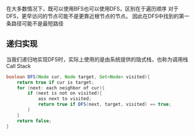 在大多数情况下，既可以使用BFS也可以使用DFS，区别在于遍历顺序
对于DFS，更早访问的节点可能不是更靠近根节点的节点。
因此在DFS中找到的第一条路径可能不是最短路径

## 递归实现
当我们递归地实现DFS时，实际上使用的是由系统提供的隐式栈，也称为调用栈Call Stack
```Java
boolean DFS(Node cur, Node target, Set<Node> visited){
    return true if cur is target;
    for (next: each neighbor of cur){
        if (next is not on visited){
            ass next to visited;
            return true if DFS(next, target, visited) == true;
        }
    }
    return false;
}
```